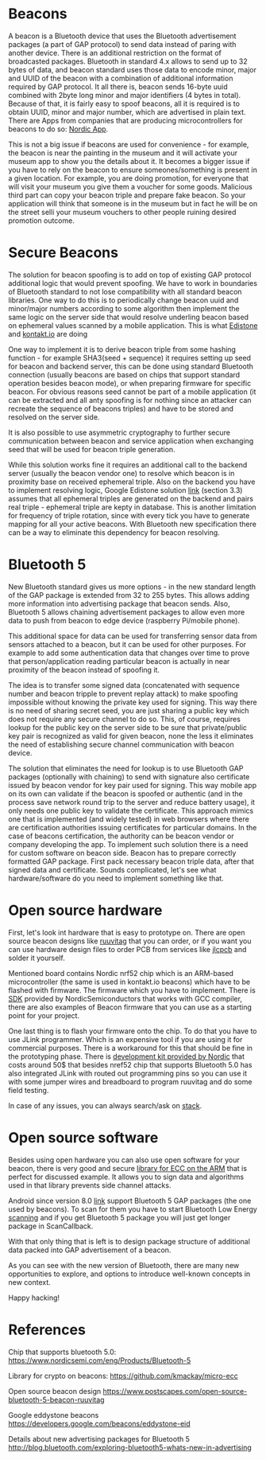 # Beacons

A beacon is a Bluetooth device that uses the Bluetooth advertisement packages (a part of GAP protocol) to send data instead of paring with another device.
There is an additional restriction on the format of broadcasted packages. 
Bluetooth in standard 4.x allows to send up to 32 bytes of data, and beacon standard uses those data to encode minor, major and UUID of the beacon with a combination of additional information required by GAP protocol.
It all there is, beacon sends 16-byte uuid combined with 2byte long minor and major identifiers (4 bytes in total).
Because of that, it is fairly easy to spoof beacons, all it is required is to obtain UUID, minor and major number, which are advertised in plain text.
There are Apps from companies that are producing microcontrollers for beacons to do so: [Nordic App](https://play.google.com/store/apps/details?id=no.nordicsemi.android.mcp).

This is not a big issue if beacons are used for convenience - for example, the beacon is near the painting in the museum and it will activate your museum app to show you the details about it.
It becomes a bigger issue if you have to rely on the beacon to ensure someones/something is present in a given location. For example, you are doing promotion, 
for everyone that will visit your museum you give them a voucher for some goods. Malicious third part can copy your beacon triple and prepare fake beacon.
So your application will think that someone is in the museum but in fact he will be on the street selli your museum vouchers to other people ruining desired promotion outcome.

# Secure Beacons

The solution for beacon spoofing is to add on top of existing GAP protocol additional logic that would prevent spoofing. We have to work in boundaries of Bluetooth standard to not lose compatibility with all standard beacon libraries.
One way to do this is to periodically change beacon uuid and minor/major numbers according to some algorithm then implement the same logic on the server side that would resolve underling beacon based on ephemeral values scanned by a mobile application. This is what [Edistone](https://developers.google.com/beacons/eddystone-eid) and [kontakt.io](https://support.kontakt.io/hc/en-gb/articles/206762009-Kontakt-io-Secure-Shuffling) are doing

One way to implement it is to derive beacon triple from some hashing function - for example SHA3(seed + sequence) it requires setting up seed for beacon and backend server, this can be done using standard Bluetooth connection (usually beacons are based on chips that support standard operation besides beacon mode), or when preparing firmware for specific beacon. For obvious reasons seed cannot be part of a mobile application (it can be extracted and all anty spoofing is for nothing since an attacker can recreate the sequence of beacons triples) and have to be stored and resolved on the server side.

It is also possible to use asymmetric cryptography to further secure communication between beacon and service application when exchanging seed that will be used for beacon triple generation.

While this solution works fine it requires an additional call to the backend server (usually the beacon vendor one) to resolve which beacon is in proximity base on received ephemeral triple.
Also on the backend you have to implement resolving logic, Google Edistone solution [link](https://developers.google.com/beacons/eddystone-eid-preprint.pdf) (section 3.3) assumes that all ephemeral triples are generated on the backend and pairs real triple - ephemeral triple are kepty in database. This is another limitation for frequency of triple rotation, since with every tick you have to generate mapping for all your active beacons.
With Bluetooth new specification there can be a way to eliminate this dependency for beacon resolving.

# Bluetooth 5

New Bluetooth standard gives us more options - in the new standard length of the GAP package is extended from 32 to 255 bytes. This allows adding more information into advertising package that beacon sends. Also, Bluetooth 5 allows chaining advertisement packages to allow even more data to push from beacon to edge device (raspberry Pi/mobile phone).

This additional space for data can be used for transferring sensor data from sensors attached to a beacon, but it can be used for other purposes. For example to add some authentication data that changes over time to prove that person/application reading particular beacon is actually in near proximity of the beacon instead of spoofing it.

The idea is to transfer some signed data (concatenated with sequence number and beacon tripple to prevent replay attack) to make spoofing impossible without knowing the private key used for signing. This way there is no need of sharing secret seed, you are just sharing a public key which does not require any secure channel to do so.
This, of course, requires lookup for the public key on the server side to be sure that private/public key pair is recognized as valid for given beacon, none the less it eliminates the need of establishing secure channel communication with beacon device.

The solution that eliminates the need for lookup is to use Bluetooth GAP packages (optionally with chaining) to send with signature also certificate issued by beacon vendor for key pair used for signing. This way mobile app on its own can validate if the beacon is spoofed or authentic (and in the process save network round trip to the server and reduce battery usage), it only needs one public key to validate the certificate.
This approach mimics one that is implemented (and widely tested) in web browsers where there are certification authorities issuing certificates for particular domains.
In the case of beacons certification, the authority can be beacon vendor or company developing the app.
To implement such solution there is a need for custom software on beacon side. Beacon has to prepare correctly formatted GAP package.
First pack necessary beacon triple data, after that signed data and certificate. Sounds complicated, let's see what hardware/software do you need to implement something like that.

# Open source hardware

First, let's look int hardware that is easy to prototype on. There are open source beacon designs like [ruuvitag](https://www.postscapes.com/open-source-bluetooth-5-beacon-ruuvitag) that you can order, or if you want you can use hardware design files to order PCB from services like [jlcpcb](https://jlcpcb.com/) and solder it yourself.

Mentioned board contains Nordic nrf52 chip which is an ARM-based microcontroller (the same is used in kontakt.io beacons) which have to be flashed with firmware. The firmware which you have to implement. There is [SDK](https://www.nordicsemi.com/eng/Products/Bluetooth-low-energy/nRF5-SDK) provided by NordicSemiconductors that works with GCC compiler, there are also examples of Beacon firmware that you can use as a starting point for your project.

One last thing is to flash your firmware onto the chip. To do that you have to use JLink programmer. Which is an expensive tool if you are using it for commercial purposes. There is a workaround for this that should be fine in the prototyping phase. There is [development kit provided by Nordic](https://www.nordicsemi.com/eng/Buy-Online?search_token=nRF52840-DK) that costs around 50$ that besides nref52 chip that supports Bluetooth 5.0 has also integrated JLink with routed out programming pins so you can use it with some jumper wires and breadboard to program ruuvitag and do some field testing.

In case of any issues, you can always search/ask on [stack](https://devzone.nordicsemi.com/).

# Open source software

Besides using open hardware you can also use open software for your beacon, there is very good and secure [library for ECC on the ARM](https://github.com/kmackay/micro-ecc) that is perfect for discussed example. It allows you to sign data and algorithms used in that library prevents side channel attacks. 

Android since version 8.0 [link](https://blog.bluetooth.com/what-bluetooth-developers-should-know-about-android-o) support Bluetooth 5 GAP packages (the one used by beacons). To scan for them you have to start Bluetooth Low Energy [scanning](https://developer.android.com/reference/android/bluetooth/le/BluetoothLeScanner.html#startScan(android.bluetooth.le.ScanCallback)) and if you get Bluetooth 5 package you will just get longer package in ScanCallback.

With that only thing that is left is to design package structure of additional data packed into GAP advertisement of a beacon.

As you can see with the new version of Bluetooth, there are many new opportunities to explore, and options to introduce well-known concepts in new context.

Happy hacking!

# References

Chip that supports bluetooth 5.0: https://www.nordicsemi.com/eng/Products/Bluetooth-5

Library for crypto on beacons: https://github.com/kmackay/micro-ecc

Open source beacon design https://www.postscapes.com/open-source-bluetooth-5-beacon-ruuvitag

Google eddystone beacons https://developers.google.com/beacons/eddystone-eid

Details about new advertising packages for Bluetooth 5 http://blog.bluetooth.com/exploring-bluetooth5-whats-new-in-advertising